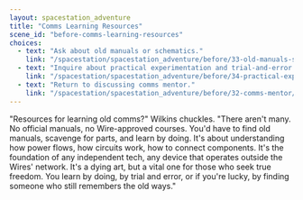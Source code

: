 ```yaml
---
layout: spacestation_adventure
title: "Comms Learning Resources"
scene_id: "before-comms-learning-resources"
choices:
  - text: "Ask about old manuals or schematics."
    link: "/spacestation/spacestation_adventure/before/33-old-manuals-schematics/"
  - text: "Inquire about practical experimentation and trial-and-error."
    link: "/spacestation/spacestation_adventure/before/34-practical-experimentation/"
  - text: "Return to discussing comms mentor."
    link: "/spacestation/spacestation_adventure/before/32-comms-mentor/"
---
```


"Resources for learning old comms?" Wilkins chuckles. "There aren't many. No official manuals, no Wire-approved courses. You'd have to find old manuals, scavenge for parts, and learn by doing. It's about understanding how power flows, how circuits work, how to connect components. It's the foundation of any independent tech, any device that operates outside the Wires' network. It's a dying art, but a vital one for those who seek true freedom. You learn by doing, by trial and error, or if you're lucky, by finding someone who still remembers the old ways."

